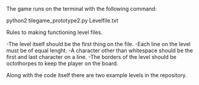 The game runs on the terminal with the following command:

python2 tilegame_prototype2.py Levelfile.txt

Rules to making functioning level files.

-The level itself should be the first thing on the file.
-Each line on the level must be of equal lenght.
-A character other than whitespace should be the first and last character on a line.
-The borders of the level should be octothorpes to keep the player on the board.

Along with the code itself there are two example levels in the repository.
